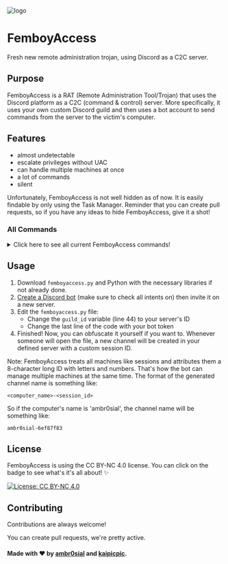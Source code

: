 
![logo](https://github.com/ambr0sial/femboyaccess/assets/81994421/12e3d4a0-bf9e-41a1-b7b7-d63398df62dc)

# FemboyAccess

Fresh new remote administration trojan, using Discord as a C2C server.

## Purpose

FemboyAccess is a RAT (Remote Administration Tool/Trojan) that uses the Discord platform as a C2C (command & control) server. More specifically, it uses your own custom Discord guild and then uses a bot account to send commands from the server to the victim's computer.

## Features

- almost undetectable
- escalate privileges without UAC
- can handle multiple machines at once
- a lot of commands
- silent

Unfortunately, FemboyAccess is not well hidden as of now. It is easily findable by only using the Task Manager. Reminder that you can create pull requests, so if you have any ideas to hide FemboyAccess, give it a shot!

### All Commands

<details>
<summary>Click here to see all current FemboyAccess commands!</summary>

```
help - sends the help message
ping - checks bot latency
cd - navigates through directories
ls - lists files in the current directory
download <file> - download a specific file from the victim's computer
cmd - execute a CMD command
run <file> - run a file
screenshot - take a screenshot of the computer
bsod - blue screen of death
startup - add femboyaccess to startup
furryporn - floods the user's screen with furry porn (e621)
randommousemovements - randomly moves the user's mouse location
randomvolume - changes the volume value randomly
clipboard - fetches the victim's clipboard and sends it [BUGGY]
askescalate - asks the user to escalate privileges
escalate - tries to escalate privileges [DETECTED]
whoami - checks if femboyaccess is running as user or admin
msgbox <message> <title> - sends a message box
background <url> - changes the background to a specific image
playsound <url> - plays a sound using its url
doxx - fetches information from ipapi.co like city, zip..
blockinput - blocks inputs
unblockinput - unblocks inputs
tts - text-to-speech message
windowsphish - sends a fake windows security update pop-up asking for a password
displayoff - turns off screen
displayon - turns on screen
critproc - makes femboyaccess into a critical process
uncritproc - makes femboyaccess into a normal process
idletime - shows how much time the user has been idle
passwords - fetches passwords from the user's browsers
streamscreen - supposed to "stream" the user's screen using several screenshots but still not working
pid - gets the current pid
localtime - fetches the user's local time
timeset <year> <month> <day> <hour> <minute> - changes the system's time to a new one
webcampic - takes a pic from the user's webcam
fuckmbr - overwrites the master boot record
regedit <key_path> <value_name> <new_value> - edits a regedit value
taskkill <name> - kills a process
processes - lists all the running processes
exit - exit this session
```

</details>

## Usage

  1. Download `femboyaccess.py` and Python with the necessary libraries if not already done.
  2. [Create a Discord bot](https://discord.dev/) (make sure to check all intents on) then invite it on a new server.
  3. Edit the `femboyaccess.py` file:
      * Change the `guild_id` variable (line 44) to your server's ID
      * Change the last line of the code with your bot token
  4. Finished! Now, you can obfuscate it yourself if you want to. Whenever someone will open the file, a new channel will be created in your defined server with a custom session ID.

Note: FemboyAccess treats all machines like sessions and attributes them a 8-character long ID with letters and numbers. That's how the bot can manage multiple machines at the same time. The format of the generated channel name is something like:

`<computer_name>-<session_id>`

So if the computer's name is 'ambr0sial', the channel name will be something like:

`ambr0sial-6ef87f83`

## License

FemboyAccess is using the CC BY-NC 4.0 license. You can click on the badge to see what's it's all about! ✨

[![License: CC BY-NC 4.0](https://img.shields.io/badge/License-CC_BY--NC_4.0-magenta.svg)](https://creativecommons.org/licenses/by-nc/4.0/)
## Contributing

Contributions are always welcome!

You can create pull requests, we're pretty active.


#### Made with ❤ by [ambr0sial](https://www.github.com/ambr0sial) and [kaipicpic](https://www.github.com/kaipicpic).
